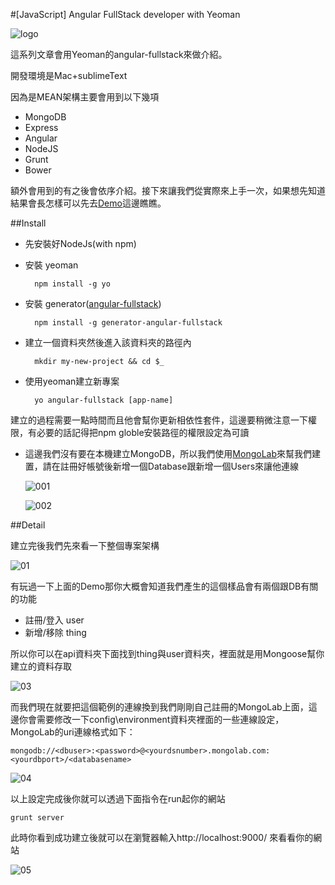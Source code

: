 #[JavaScript] Angular FullStack developer with Yeoman

![logo](https://dl.dropboxusercontent.com/u/20925528/%E6%8A%80%E8%A1%93Blog/blogs/angular-fullstack/01/logo.jpeg)

這系列文章會用Yeoman的angular-fullstack來做介紹。

開發環境是Mac+sublimeText

因為是MEAN架構主要會用到以下幾項

- MongoDB
- Express
- Angular
- NodeJS
- Grunt
- Bower

額外會用到的有之後會依序介紹。接下來讓我們從實際來上手一次，如果想先知道結果會長怎樣可以先去[Demo](http://fullstack-demo.herokuapp.com/)這邊瞧瞧。

##Install

- 先安裝好NodeJs(with npm)
- 安裝 yeoman
		
		npm install -g yo
	 
- 安裝 generator([angular-fullstack](https://github.com/DaftMonk/generator-angular-fullstack))

		npm install -g generator-angular-fullstack
		
- 建立一個資料夾然後進入該資料夾的路徑內

		mkdir my-new-project && cd $_
		
- 使用yeoman建立新專案

		yo angular-fullstack [app-name]
		
建立的過程需要一點時間而且他會幫你更新相依性套件，這邊要稍微注意一下權限，有必要的話記得把npm globle安裝路徑的權限設定為可讀

- 這邊我們沒有要在本機建立MongoDB，所以我們使用[MongoLab](https://mongolab.com/databases/webapp)來幫我們建置，請在註冊好帳號後新增一個Database跟新增一個Users來讓他連線

	![001](https://dl.dropboxusercontent.com/u/20925528/%E6%8A%80%E8%A1%93Blog/blogs/angular-fullstack/01/001.png)
	
	![002](https://dl.dropboxusercontent.com/u/20925528/%E6%8A%80%E8%A1%93Blog/blogs/angular-fullstack/01/002.png)

##Detail

建立完後我們先來看一下整個專案架構

![01](https://dl.dropboxusercontent.com/u/20925528/%E6%8A%80%E8%A1%93Blog/blogs/angular-fullstack/01/01.png)

有玩過一下上面的Demo那你大概會知道我們產生的這個樣品會有兩個跟DB有關的功能

- 註冊/登入 user
- 新增/移除 thing

所以你可以在api資料夾下面找到thing與user資料夾，裡面就是用Mongoose幫你建立的資料存取

![03](https://dl.dropboxusercontent.com/u/20925528/%E6%8A%80%E8%A1%93Blog/blogs/angular-fullstack/01/03.png)

而我們現在就要把這個範例的連線換到我們剛剛自己註冊的MongoLab上面，這邊你會需要修改一下config\environment資料夾裡面的一些連線設定，MongoLab的uri連線格式如下：

	mongodb://<dbuser>:<password>@<yourdsnumber>.mongolab.com:<yourdbport>/<databasename>	

![04](https://dl.dropboxusercontent.com/u/20925528/%E6%8A%80%E8%A1%93Blog/blogs/angular-fullstack/01/04.png)

以上設定完成後你就可以透過下面指令在run起你的網站

	grunt server
	
此時你看到成功建立後就可以在瀏覽器輸入http://localhost:9000/ 來看看你的網站

![05](https://dl.dropboxusercontent.com/u/20925528/%E6%8A%80%E8%A1%93Blog/blogs/angular-fullstack/01/05.png)

